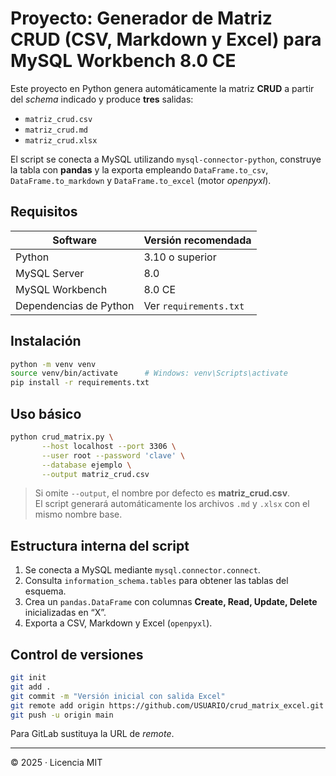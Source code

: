 
# Proyecto: Generador de Matriz CRUD (CSV, Markdown y Excel) para MySQL Workbench 8.0 CE

Este proyecto en Python genera automáticamente la matriz **CRUD** a partir del *schema* indicado y produce **tres** salidas:
* `matriz_crud.csv`
* `matriz_crud.md`
* `matriz_crud.xlsx`

El script se conecta a MySQL utilizando `mysql-connector-python`, construye la tabla con **pandas** y la exporta empleando `DataFrame.to_csv`, `DataFrame.to_markdown` y `DataFrame.to_excel` (motor *openpyxl*).

## Requisitos
| Software | Versión recomendada |
|----------|--------------------|
| Python   | 3.10 o superior |
| MySQL Server | 8.0 |
| MySQL Workbench | 8.0 CE |
| Dependencias de Python | Ver `requirements.txt` |

## Instalación

```bash
python -m venv venv
source venv/bin/activate      # Windows: venv\Scripts\activate
pip install -r requirements.txt
```

## Uso básico

```bash
python crud_matrix.py \
       --host localhost --port 3306 \
       --user root --password 'clave' \
       --database ejemplo \
       --output matriz_crud.csv
```

> Si omite `--output`, el nombre por defecto es **matriz_crud.csv**.  
> El script generará automáticamente los archivos `.md` y `.xlsx` con el mismo nombre base.

## Estructura interna del script
1. Se conecta a MySQL mediante `mysql.connector.connect`.
2. Consulta `information_schema.tables` para obtener las tablas del esquema.
3. Crea un `pandas.DataFrame` con columnas **Create, Read, Update, Delete** inicializadas en “X”.
4. Exporta a CSV, Markdown y Excel (`openpyxl`).

## Control de versiones

```bash
git init
git add .
git commit -m "Versión inicial con salida Excel"
git remote add origin https://github.com/USUARIO/crud_matrix_excel.git
git push -u origin main
```

Para GitLab sustituya la URL de *remote*.

---

© 2025 · Licencia MIT
